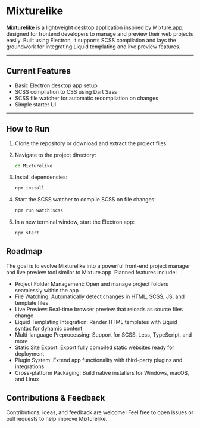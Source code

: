 # Mixturelike

**Mixturelike** is a lightweight desktop application inspired by Mixture.app, designed for frontend developers to manage and preview their web projects easily. Built using Electron, it supports SCSS compilation and lays the groundwork for integrating Liquid templating and live preview features.

---

## Current Features

- Basic Electron desktop app setup
- SCSS compilation to CSS using Dart Sass
- SCSS file watcher for automatic recompilation on changes
- Simple starter UI

---

## How to Run

1. Clone the repository or download and extract the project files.

2. Navigate to the project directory:

   ```bash
   cd Mixturelike
   ```

3. Install dependencies:
    ```bash
    npm install
    ```

4. Start the SCSS watcher to compile SCSS on file changes:
    ```bash
   npm run watch:scss
    ```

5. In a new terminal window, start the Electron app:
    ```bash
   npm start
    ```

## Roadmap

The goal is to evolve Mixturelike into a powerful front-end project manager and live preview tool similar to Mixture.app. Planned features include:

- Project Folder Management: Open and manage project folders seamlessly within the app
- File Watching: Automatically detect changes in HTML, SCSS, JS, and template files
- Live Preview: Real-time browser preview that reloads as source files change
- Liquid Templating Integration: Render HTML templates with Liquid syntax for dynamic content
- Multi-language Preprocessing: Support for SCSS, Less, TypeScript, and more
- Static Site Export: Export fully compiled static websites ready for deployment
- Plugin System: Extend app functionality with third-party plugins and integrations
- Cross-platform Packaging: Build native installers for Windows, macOS, and Linux

## Contributions & Feedback

Contributions, ideas, and feedback are welcome! Feel free to open issues or pull requests to help improve Mixturelike.
